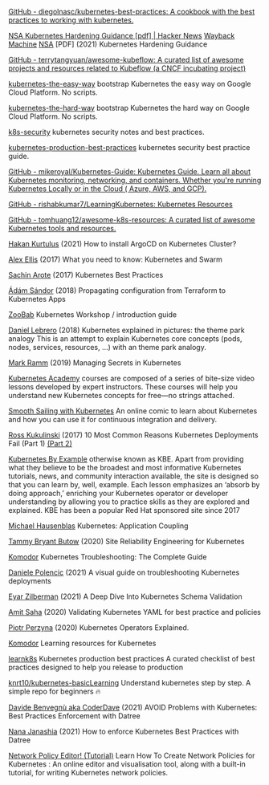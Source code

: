 
[GitHub - diegolnasc/kubernetes-best-practices: A cookbook with the best practices to working with kubernetes.](https://github.com/diegolnasc/kubernetes-best-practices)

[NSA Kubernetes Hardening Guidance [pdf] | Hacker News](https://news.ycombinator.com/item?id=28050750)
[Wayback Machine](https://web.archive.org/web/20210803145820/https://media.defense.gov/2021/Aug/03/2002820425/-1/-1/1/CTR_KUBERNETES%20HARDENING%20GUIDANCE.PDF)
[NSA](https://media.defense.gov/2021/Aug/03/2002820425/-1/-1/1/CTR_KUBERNETES%20HARDENING%20GUIDANCE.PDF)
[PDF] (2021) Kubernetes Hardening Guidance

[GitHub - terrytangyuan/awesome-kubeflow: A curated list of awesome projects and resources related to Kubeflow (a CNCF incubating project)](https://github.com/terrytangyuan/awesome-kubeflow)

[kubernetes-the-easy-way](https://github.com/jamesward/kubernetes-the-easy-way)
bootstrap Kubernetes the easy way on Google Cloud Platform. No scripts.

[kubernetes-the-hard-way](https://github.com/kelseyhightower/kubernetes-the-hard-way)
bootstrap Kubernetes the hard way on Google Cloud Platform. No scripts.

[k8s-security](https://github.com/kabachook/k8s-security)
kubernetes security notes and best practices.

[kubernetes-production-best-practices](https://github.com/freach/kubernetes-security-best-practice)
kubernetes security best practice guide.

[GitHub - mikeroyal/Kubernetes-Guide: Kubernetes Guide. Learn all about Kubernetes monitoring, networking, and containers. Whether you're running Kubernetes Locally or in the Cloud ( Azure, AWS, and GCP).](https://github.com/mikeroyal/Kubernetes-Guide)

[GitHub - rishabkumar7/LearningKubernetes: Kubernetes Resources](https://github.com/rishabkumar7/LearningKubernetes)

[GitHub - tomhuang12/awesome-k8s-resources: A curated list of awesome Kubernetes tools and resources.](https://github.com/tomhuang12/awesome-k8s-resources)

[Hakan Kurtulus](https://cheppers.com/how-install-argocd-kubernetes-cluster)
(2021) How to install ArgoCD on Kubernetes Cluster?

[Alex Ellis](https://blog.alexellis.io/you-need-to-know-kubernetes-and-swarm/)
(2017) What you need to know: Kubernetes and Swarm

[Sachin Arote](https://medium.com/@sachin.arote1/kubernetes-best-practices-9b1435a4cb53)
(2017) Kubernetes Best Practices

[Ádám Sándor](https://container-solutions.com/propagating-configuration-from-terraform-to-kubernetes-apps/)
(2018) Propagating configuration from Terraform to Kubernetes Apps

[ZooBab](http://www.zoobab.com/kubernetes-workshop)
Kubernetes Workshop / introduction guide

[Daniel Lebrero](https://danlebrero.com/2018/07/09/kubernetes-explained-in-pictures-the-theme-park-analogy)
(2018) Kubernetes explained in pictures: the theme park analogy
This is an attempt to explain Kubernetes core concepts (pods, nodes, services, resources, ...) with an theme park analogy.

[Mark Ramm](https://www.weave.works/blog/managing-secrets-in-kubernetes)
(2019) Managing Secrets in Kubernetes

[Kubernetes Academy](https://kubernetes.academy/)
courses are composed of a series of bite-size video lessons developed by expert instructors. These courses will help you understand new Kubernetes concepts for free—no strings attached.

[Smooth Sailing with Kubernetes](https://cloud.google.com/kubernetes-engine/kubernetes-comic/)
An online comic to learn about Kubernetes and how you can use it for continuous integration and delivery.

[Ross Kukulinski](https://kukulinski.com/10-most-common-reasons-kubernetes-deployments-fail-part-1/)
(2017) 10 Most Common Reasons Kubernetes Deployments Fail (Part 1)
[(Part 2)](https://kukulinski.com/10-most-common-reasons-kubernetes-deployments-fail-part-2/)

[Kubernetes By Example](https://www.kubernetesbyexample.com/)
otherwise known as KBE. Apart from providing what they believe to be the broadest and most informative Kubernetes tutorials, news, and community interaction available, the site is designed so that you can learn by, well, example. Each lesson emphasizes an ‘absorb by doing approach,’ enriching your Kubernetes operator or developer understanding by allowing you to practice skills as they are explored and explained.
KBE has been a popular Red Hat sponsored site since 2017

[Michael Hausenblas](https://blog.openshift.com/kubernetes-application-coupling/)
Kubernetes: Application Coupling

[Tammy Bryant Butow](https://tammybutow.medium.com/site-reliability-engineering-for-kubernetes-b52877c70fb7)
(2020) Site Reliability Engineering for Kubernetes

[Komodor](https://komodor.com/learn/kubernetes-troubleshooting-the-complete-guide/)
Kubernetes Troubleshooting: The Complete Guide

[Daniele Polencic](https://learnk8s.io/troubleshooting-deployments)
(2021) A visual guide on troubleshooting Kubernetes deployments

[Eyar Zilberman](https://www.datree.io/resources/kubernetes-schema-validation)
(2021) A Deep Dive Into Kubernetes Schema Validation

[Amit Saha](https://learnk8s.io/validating-kubernetes-yaml)
(2020) Validating Kubernetes YAML for best practice and policies

[Piotr Perzyna](https://blog.container-solutions.com/kubernetes-operators-explained)
(2020) Kubernetes Operators Explained. 

[Komodor](https://komodor.com/learning-center/?category=kubernetes)
Learning resources for Kubernetes

[learnk8s](https://learnk8s.io/production-best-practices)
Kubernetes production best practices
A curated checklist of best practices designed to help you release to production

[knrt10/kubernetes-basicLearning](https://github.com/knrt10/kubernetes-basicLearning)
Understand kubernetes step by step. A simple repo for beginners 🔥

[Davide Benvegnù aka CoderDave](https://dev.to/n3wt0n/avoid-problems-with-kubernetes-best-practices-enforcement-with-datree-4p2f)
(2021) AVOID Problems with Kubernetes: Best Practices Enforcement with Datree

[Nana Janashia](https://dev.to/techworld_with_nana/how-to-enforce-kubernetes-best-practices-with-datree-4pen)
(2021) How to enforce Kubernetes Best Practices with Datree

[Network Policy Editor! (Tutorial)](https://editor.cilium.io/?id=ttJR49Q7byX1tfpd)
Learn How To Create Network Policies for Kubernetes : An online editor and visualisation tool, along with a built-in tutorial, for writing Kubernetes network policies.
